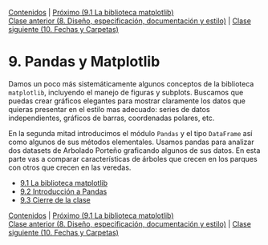 [Contenidos](../Contenidos.md) \| [Próximo (9.1 La biblioteca matplotlib)](01_Matplotlib.md)  
[Clase anterior (8. Diseño, especificación, documentación y estilo)](../08_Diseño_y_Especificacion/00_Resumen.md) \| [Clase siguiente (10. Fechas y Carpetas)](../10_Fechas_y_Carpetas/00_Resumen.md)

# 9. Pandas y Matplotlib

Damos un poco más sistemáticamente algunos conceptos de la biblioteca `matplotlib`, incluyendo el manejo de figuras y subplots. Buscamos que puedas crear gráficos elegantes para mostrar claramente los datos que quieras presentar en el estilo mas adecuado: series de datos independientes, gráficos de barras, coordenadas polares, etc.

En la segunda mitad introducimos el módulo `Pandas` y el tipo `DataFrame` así como algunos de sus métodos elementales. Usamos pandas para analizar dos datasets de Arbolado Porteño graficando algunos de sus datos. En esta parte vas a comparar características de árboles que crecen en los parques con otros que crecen en las veredas.



* [9.1 La biblioteca matplotlib](01_Matplotlib.md)
* [9.2 Introducción a Pandas](02_Pandas.md)
* [9.3 Cierre de la clase](03_Cierre.md)


[Contenidos](../Contenidos.md) \| [Próximo (9.1 La biblioteca matplotlib)](01_Matplotlib.md)  
[Clase anterior (8. Diseño, especificación, documentación y estilo)](../08_Diseño_y_Especificacion/00_Resumen.md) \| [Clase siguiente (10. Fechas y Carpetas)](../10_Fechas_y_Carpetas/00_Resumen.md)
